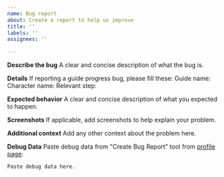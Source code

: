 ```yaml
---
name: Bug report
about: Create a report to help us improve
title: ''
labels: ''
assignees: ''

---
```


**Describe the bug**
A clear and concise description of what the bug is.

**Details**
If reporting a guide progress bug, please fill these:
Guide name:
Character name:
Relevant step:

**Expected behavior**
A clear and concise description of what you expected to happen.

**Screenshots**
If applicable, add screenshots to help explain your problem.

**Additional context**
Add any other context about the problem here.

**Debug Data**
Paste debug data from "Create Bug Report" tool from [profile page](https://wowtrack.gg/account/profile):

```
Paste debug data here.
```
